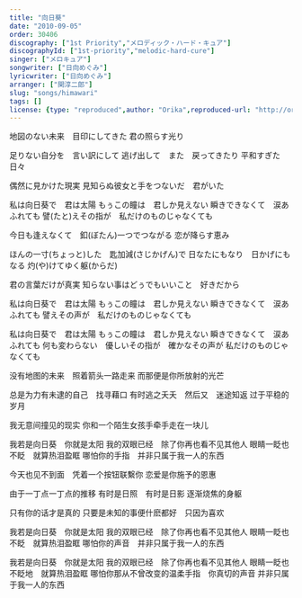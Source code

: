 ```yaml
---
title: "向日葵"
date: "2010-09-05"
order: 30406
discography: ["1st Priority","メロディック・ハード・キュア"]
discographyId: ["1st-priority","melodic-hard-cure"]
singer: ["メロキュア"]
songwriter: ["日向めぐみ"]
lyricwriter: ["日向めぐみ"]
arranger: ["関淳二郎"]
slug: "songs/himawari"
tags: []
license: {type: "reproduced",author: "Orika",reproduced-url: "http://orikamushi.myweb.hinet.net/",reproduced-website: "織歌蟲網站"}
---
```


地図のない未来　目印にしてきた 
君の照らす光り 

足りない自分を　言い訳にして 
逃げ出して　また　戻ってきたり 
平和すぎた日々 

偶然に見かけた現実 
見知らぬ彼女と手をつないだ　君がいた 

私は向日葵で　君は太陽 
もぅこの瞳は　君しか見えない 
瞬きできなくて　涙あふれても 
譬(たと)えその指が　私だけのものじゃなくても 

今日も逢えなくて　釦(ぼたん)一つでつながる 
恋が降らす恵み 

ほんの一寸(ちょっと)した　匙加減(さじかげん)で 
日なたにもなり　日かげにもなる 
灼(や)けてゆく躯(からだ) 

君の言葉だけが真実 
知らない事はどぅでもいいこと　好きだから 

私は向日葵で　君は太陽 
もぅこの瞳は　君しか見えない 
瞬きできなくて　涙あふれても 
譬えその声が　私だけのものじゃなくても 

私は向日葵で　君は太陽 
もぅこの瞳は　君しか見えない 
瞬きできなくて　涙あふれても 
何も変わらない　優しいその指が　確かなその声が 
私だけのものじゃなくても

没有地图的未来　照着箭头一路走来
而那便是你所放射的光芒

总是为力有未逮的自己　找寻藉口
有时逃之夭夭　然后又　迷途知返
过于平稳的岁月

我无意间撞见的现实
你和一个陌生女孩手牵手走在一块儿

我若是向日葵　你就是太阳
我的双眼已经　除了你再也看不见其他人
眼睛一眨也不眨　就算热泪盈眶
哪怕你的手指　并非只属于我一人的东西

今天也见不到面　凭着一个按钮联繫你
恋爱是你施予的恩惠

由于一丁点一丁点的推移
有时是日照　有时是日影
逐渐烧焦的身躯

只有你的话才是真的
只要是未知的事便什麽都好　只因为喜欢

我若是向日葵　你就是太阳
我的双眼已经　除了你再也看不见其他人
眼睛一眨也不眨　就算热泪盈眶
哪怕你的声音　并非只属于我一人的东西

我若是向日葵　你就是太阳
我的双眼已经　除了你再也看不见其他人
眼睛一眨也不眨地　就算热泪盈眶
哪怕你那从不曾改变的温柔手指　你真切的声音
并非只属于我一人的东西
